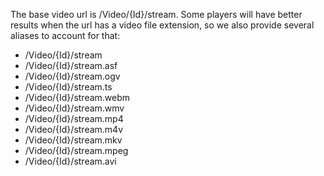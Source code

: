 The base video url is /Video/{Id}/stream. Some players will have better results when the url has a video file extension, so we also provide several aliases to account for that:

* /Video/{Id}/stream
* /Video/{Id}/stream.asf
* /Video/{Id}/stream.ogv
* /Video/{Id}/stream.ts
* /Video/{Id}/stream.webm
* /Video/{Id}/stream.wmv
* /Video/{Id}/stream.mp4
* /Video/{Id}/stream.m4v
* /Video/{Id}/stream.mkv
* /Video/{Id}/stream.mpeg
* /Video/{Id}/stream.avi

